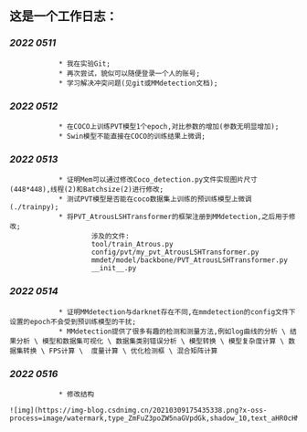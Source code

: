 
## **这是一个工作日志：**  


### *2022 0511*   
                * 我在实验Git; 
                * 再次尝试，貌似可以随便登录一个人的账号;
                * 学习解决冲突问题(见git或MMdetection文档);


### *2022 0512*  
                * 在COCO上训练PVT模型1个epoch,对比参数的增加(参数无明显增加);
                * Swin模型不能直接在COCO的训练结果上微调;


###  *2022 0513*
                * 证明Mem可以通过修改Coco_detection.py文件实现图片尺寸(448*448),线程(2)和Batchsize(2)进行修改;
                * 测试PVT模型是否能在coco数据集上训练的预训练模型上微调(./trainpy);
                * 将PVT_AtrousLSHTransformer的框架注册到MMdetection,之后用于修改;
                        涉及的文件: 
                        tool/train_Atrous.py  
                        config/pvt/my_pvt_AtrousLSHTransformer.py  
                        mmdet/model/backbone/PVT_AtrousLSHTransformer.py  
                        __init__.py  

###  *2022 0514*
                * 证明MMdetection与darknet存在不同,在mmdetection的config文件下设置的epoch不会受到预训练模型的干扰;
                * MMdetection提供了很多有趣的检测和测量方法,例如log曲线的分析 \ 结果分析 \ 模型和数据集可视化 \ 数据集类别错误分析 \ 模型转换 \ 模型复杂度计算 \ 数据集转换 \ FPS计算 \  度量计算 \ 优化检测框 \ 混合矩阵计算

###  *2022 0516*
                * 修改结构
```
![img](https://img-blog.csdnimg.cn/20210309175435338.png?x-oss-process=image/watermark,type_ZmFuZ3poZW5naGVpdGk,shadow_10,text_aHR0cHM6Ly9ibG9nLmNzZG4ubmV0L29ZZVpob3U=,size_16,color_FFFFFF,t_70)
```
